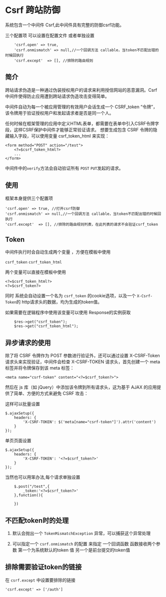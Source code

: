 # Csrf 跨站防御

系统包含一个中间件 Csrf,此中间件具有完整的防御csrf功能。

三个配置项 可以设置在配置文件 或者单独设置
```
    'csrf.open' => true,
    'csrf.onmismatch' => null,//一个回调方法 callable，当token不匹配出错的时候回执行
    'csrf.except'  => [], //排除的路由规则
```

## 简介

跨站请求伪造是一种通过伪装授权用户的请求来利用授信网站的恶意漏洞。Csrf中间件使得防止应用遭到跨站请求伪造攻击变得简单。

中间件自动为每一个被应用管理的有效用户会话生成一个 CSRF_token “令牌”，该令牌用于验证授权用户和发起请求者是否是同一个人。

任何时候在框架管理的应用中定义HTML表单，都需要在表单中引入CSRF令牌字段，这样CSRF保护中间件才能够正常验证请求。
想要生成包含 CSRF 令牌的隐藏输入字段，可以使用变量 csrf_token_html 来实现：

```
<form method="POST" action="/test">
    <?=$csrf_token_html?>
    ...
</form>
```

中间件中的`verify`方法会自动验证所有  `POST` `PUT`发起的请求。


## 使用

框架本身提供三个配置项

```
'csrf.open' => true, //打开csrf防御
'csrf.onmismatch' => null,//一个回调方法 callable，当token不匹配出错的时候回执行
'csrf.except'  => [], //排除的路由规则列表，在此列表的请求不会验证csrf_token
```

## Token

中间件执行时会自动生成两个变量 ，方便在模板中使用

`csrf_token` `csrf_token_html`

两个变量可以直接在模板中使用

```
<?=$csrf_token_html?>
<?=$csrf_token?>
```

同时 系统会自动设置一个名为 `csrf_token` 的cookie选项，以及一个 `X-Csrf-Token`的 http请求头的数据，均为生成的token值。



如果需要在逻辑程序中使用该变量可以使用 Response的实例获取

```
    $res->get("csrf_token");
    $res->get("csrf_token_html");
```

## 异步请求的使用


除了将 CSRF 令牌作为 POST 参数进行验证外，还可以通过设置 X-CSRF-Token 请求头来实现验证，中间件会检查 X-CSRF-TOKEN 请求头，首先创建一个 meta 标签并将令牌保存到该 meta 标签：

```
<meta name="csrf-token" content="<?=$csrf_token?>">
```

然后在 js 库（如 jQuery）中添加该令牌到所有请求头，这为基于 AJAX 的应用提供了简单、方便的方式来避免 CSRF 攻击：

这样可以批量设置
```
$.ajaxSetup({
    headers: {
        'X-CSRF-TOKEN': $('meta[name="csrf-token"]').attr('content')
    }
});

```


单页页面设置
```
$.ajaxSetup({
    headers: {
        'X-CSRF-TOKEN': '<?=$csrf_token?>'
    }
});
```

当然也可以用笨办法,每个请求单独设置

```
    $.post("/test",{
        _token:'<?=$csrf_token?>'
    },function(){
    
    })
```

## 不匹配token时的处理

1. 默认会抛出一个 `TokenMismatchException` 异常，可以捕获这个异常处理

2. 可以指定一个 `csrf.onmismatch` 的配置 来指定 一个回调函数 函数接收两个参数 第一个为系统默认的token 值 另一个是前台提交的token值

## 排除需要验证token的链接

在 `csrf.except` 中设置要排除的链接

```
'csrf.except' => ['/auth']
```